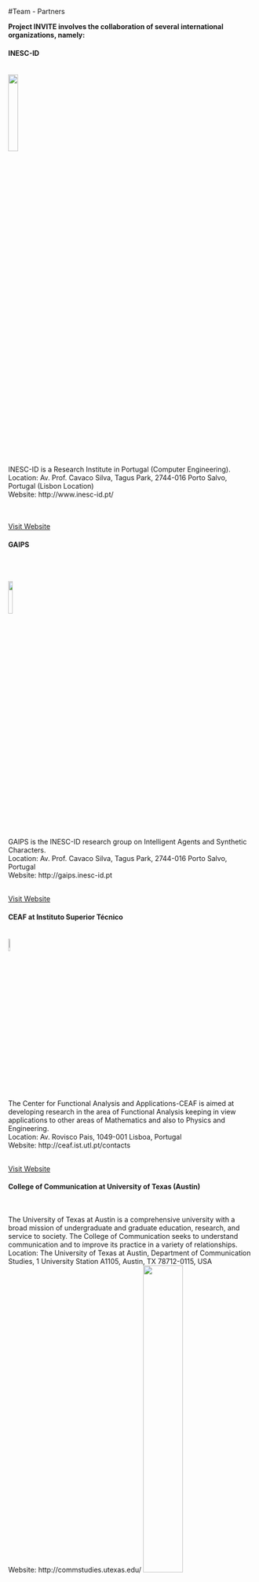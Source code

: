 ﻿#Team - Partners

<p></p>

<b> Project INVITE involves the collaboration of several international organizations, namely: </b>

<div class="news alpha">
     <h4>INESC-ID</h4>
     <p></br>
     	    <img class="logo" src="images/logo_inesc.png" width="20%"> </img>
     	    </p>
	    <p>INESC-ID is a Research Institute in Portugal (Computer Engineering). 
	    <br/>Location: Av. Prof. Cavaco Silva, Tagus Park, 2744-016 Porto Salvo, Portugal (Lisbon Location)
	    <br/>Website: http://www.inesc-id.pt/
	    <br/>
	    <br/><br/>
	    </p>
	    <a href="http://www.inesc-id.pt/">Visit Website</a>
</div>

<p></p>

<div class="news alpha">
     <h4>GAIPS</h4></br>
     <p></br>
     	    <img class="logo" src="images/gaips.jpg" width="13%"> </img>
     	    </p>
	    <p>GAIPS is the INESC-ID research group on Intelligent Agents and Synthetic Characters. 
	    <br/>Location: Av. Prof. Cavaco Silva, Tagus Park, 2744-016 Porto Salvo, Portugal
	    <br/>Website: http://gaips.inesc-id.pt
	    <br/>
	    <br/>
	    </p>
	    <a href="http://gaips.inesc-id.pt">Visit Website</a>
</div>

<p></p>

<div class="news alpha">
     <h4>CEAF at Instituto Superior Técnico</h4>
     	<p>
     	    </br>
            <img class="logo" src="images/logo_ist.jpg" width="8%"> </img>
     	    </p>
	    <p>The Center for Functional Analysis and Applications-CEAF is aimed at developing
research in the area of Functional Analysis keeping in view applications to
other areas of Mathematics and also to Physics and Engineering.
	    <br/>Location: Av. Rovisco Pais, 1049-001 Lisboa, Portugal
	    <br/>Website: http://ceaf.ist.utl.pt/contacts
	    <br/>
	    <br/>
	    <p></p>
	    </p>
	    <a href="http://ceaf.ist.utl.pt/contacts">Visit Website</a>
</div>

<p></p>

<div class="news alpha">
     <h4> College of Communication at University of Texas (Austin)</h4></br>
	    <p>The University of Texas at Austin is a comprehensive university with a
broad mission of undergraduate and graduate education, research, and service to
society. The College of Communication seeks to understand communication and to
improve its practice in a variety of relationships.
	    <br/>Location: The University of Texas at Austin, Department of Communication Studies, 1 University Station A1105, Austin, TX 78712-0115, USA
	    <br/>Website: http://commstudies.utexas.edu/
	    <img class="logo" src="images/texas.gif" width="40%""> </img>
	    <br/>
	    <br/><br/>
	    </p>
	    <a href="http://commstudies.utexas.edu/">Visit Website</a>
</div>

<p></p>

<div class="news alpha">
     <h4>PDM&FC</h4></br>
     <p></br></br>
     	    <img class="logo" src="images/logo_pdm.png"> </img></p>
	    <p>PDM&FC is a Portuguese IT Company specialized in remote monitoring, cloud computing, system auditing, mobile applications, web portals and web design. 
	    <br/>Location: Av. Conde Valbom, N. 30, Piso 3, 1050-068 Lisboa Portugal
	    <br/>Website: http://www.pdmfc.com/
	    <br/>
	    <br/><br/>
	    </p>
	    <a href="http://www.pdmfc.com/">Visit Website</a>
</div>

<p></p> 

# Team - People

<p></p> 

Project INVITE involves the collaboration of several researchers:  

<p></p>

#### Rui Prada (INESC-ID)
<span class="logo">
<img src="images/rui.png" alt="" ><br></br><span class="logo"></br>
</span></img>
</span>

Rui Prada currently an assistant professor at the Computer Science
Department of Instituto Superior Técnico – Technical University of
Lisbon (IST-UTL), where he teaches courses on User Centred Design,
Social Intelligent Agents and Game Design and Development. 
Is a senior researcher at INESC-ID, member of GAIPS, Intelligent Agents and Synthetic Character Group.

His research interests are on social intelligence of virtual agents and its
application to games. The current research focus is on social power and
social identification as means to achieve believability in complex
social situations and on the use of online platforms, such as Facebook
and OpenSimulator, for serious gaming.  

He is currently the
vice-president of the SPCVideojogos (Sociedade Portuguesa de Ciências
dos Videojogos). <a href="http://gaips.inesc-id.pt/rprada">More Information</a>
<p></p>

#### Carlos Martinho (INESC-ID)
<span class="logo">
<img src="images/carlos.png" alt="" ><br></br><span class="logo"></br>
</span></img>
</span>

Carlos Martinho is an Assistant Professor at the Department of Computer Science and
Engineering of Instituto Superior Técnico from the Technical University
of Lisbon and a member of GAIPS, Intelligent Agents and Synthetic
Character Group at INESC-ID.
 
At Instituto Superior Técnico, Carlos Martinho has been helping
educating Engineers, Masters and Doctors since 1996. His teachings cover
subjects such as computer graphics, human-computer interaction, game
design and technology, and artificial life.
 
At GAIPS, since its foundation, he works at the frontier between
computer graphics and artificial intelligence, building agent-based
synthetic characters, using approaches from several subfield of
artificial intelligence such as anticipatory computing, affective
computing and artificial life.<a href="http://gaips.inesc-id.pt/cmartinho">More Information</a>
<p></p>

#### Pedro Santos (IST/INESC-ID)
<span class="logo">
<img src="images/pedro.png" alt="" ><br></br><span class="logo"></br>
</span></img>
</span>

Pedro Alexandre Simões dos Santos is Assistant Professor in the
Mathematics Department of Instituto Superior Técnico – Technical
University of Lisbon (IST-UTL). He is a member of CEAF (Center for
Functional Analysis and Applications) and an Associated Researcher at
INESC-ID.

He teaches at IST since the last milenium, having started as Teaching
Assistant (Monitor) in 1989. Since then, he has taught from Calculus and
Linear Algebra to advanced Operator Algebra courses to Game Design and
Development courses.

His numerous scientific interests include Operator Theory, Artificial
Inteligence, Game Theory, Game Design and History.<a href="http://gaips.inesc-id.pt/psantos">More Information</a>
<p></p>

#### Jorge F. Peña (University of Austin TEXAS)
<span class="logo">
<img src="images/jorge.png" alt="" ><br></br><span class="logo"></br>
</span></img>
</span>

Dr. Pena examines the cognitive, emotional and behavioral foundations of
computer-mediated interaction. He is interested in how people
communicate and develop impressions when interacting through
recreational and instrumental technologies (video games, email, instant
messenger, etc.). 

His most recent work looks at how priming users with
social stereotypes through uniforms and roles facilitates non-conscious
responses in virtual contexts. Dr. Pena employs experiments and content
analysis as primary research tools.<a href="http://www.utexas.edu/opa/experts/profile.php?id=1098">More Information</a>
<p></p>

#### Luís Landeiro Ribeiro (PDM&FC)
<span class="logo">
<img src="images/luis.png" alt="" ><br></br><span class="logo"></br>
</span></img>
</span>

Has built and now co-founded a Massive Multiplayer Online Browser Game called Almansur <http://www.almansur.net> with some friends.
Since that inception has largely left the enterprise world behind and drunk the startup spirit kool-aid, 
started a large evangelization on his day job company @ <http://www.pdmfc.com> to get everybody up to speed with the lastest piece of tech. 
Since 2005 has been pushing for Ruby On Rails, Git, Coffescript, JQuery (the list seams to go on forever) and lean development techniques as a replacement for the old arts our company used to built upon.

As a technical evangelist his day job gets him to explore all kinds of
cool stuff, from building and SMS gateway in mirah
<http://www.mirah.org> for android, testing jruby head and Openjdk 1.7
invokedynamic patches to extract every once of performance from our game
engine, integrating RoR apps into a Liferay corporate portal and
seamlessly integrate them through SSO.

More recently, has been focused on improving web applications to
leverage on the HTML5 goodies, exploring canvas, offline storage,
javascript frameworks (underscore.js, backbone.js, sproutcore) along the
way, this normally includes sleepless nights debugging some weird edge
case on some weird browser (read IE9) and trying to get performance up
to a reasonable level. 

Though ruby continues to be a great love affair,
finds himself slipping into scala or golang more often when in need of good
performance or for highly concurrent apps.
<p></p>

#### Joana Dimas (INESC-ID)
<span class="logo">
<img src="images/joana.png" alt="" ><br></br><span class="logo"></br>
</span></img>
</span>

Joana Dimas is graduated in Social Psychology and is currently doing a
PhD in Information Systems and Computer Engineering under the
supervision of Prof. Rui Prada.

She is interested in game design, player experience, emotion in games
and cognitive science.<a href="http://gaips.inesc-id.pt/jdimas">More Information</a>
<p></p>

#### Guilherme Raimundo (INESC-ID)
<span class="logo">
<img src="images/guilherme.png" alt="" ><br></br><span class="logo"></br>
</span></img>
</span>

Guilherme Raimundo is a research assistant at INESC-ID with interests on plan recognition, intelligent agents and machine learning.

He is currently pursuing a PhD in Information Systems and Computer Engineering at IST under the supervision of Professor Carlos Martinho on the topic of Plan Recognition and Personality.
<a href="http://gaips.inesc-id.pt/graimundo">More Information</a><p></p>
<p></p>

#### Márcia Baptista (IST) - Former Member
<span class="logo">
<img src="images/marcia.png" alt="" ><br></br><span class="logo"></br>
</span></img>
</span>

Márcia Baptista graduated in Information Systems and Computer Engineering and is currently 
working as a research assistant in INESC-ID under the supervision of Prof. Pedro Santos.

She is interested in game theory, economics, social dilemmas, simulation and rational choice theory. 
<a href="http://gaips.inesc-id.pt/mbaptista">More Information</a>
<p></p>

#### Guida Preto (IST)
<span class="logo">
<img src="images/guida1.png" alt="" ><br></br><span class="logo"></br>
</span></img>
</span>

Guida Preto is graduated in Mathematics and is currently 
working as a research assistant under the supervision of Prof. Pedro Santos.

His scientific interests include Game Theory and Mathematical Finance. 
<p></p>



#### Hugo Damas (IST)
<span class="logo">
<img width="105" src="images/hdamas.jpg" alt="" ><br></br><span class="logo"></br>
</span></img>
</span>

Hugo Damas has a MSc degree in Information Systems and Computer Engineering at IST.
In his MSc thesis he designed and developed an A.I. (AutoBroad) for a real time automatic broadcasting system which could assist with the live broadcasting of E-Sports. 
His main interests are video-game development (developed five video-games focusing on gameplay and AI/Camera programming) and writing. 
<p></p>


#### Phil Lopes (IST)
<span class="logo">
<img width="105" src="images/phil.jpg" alt="" ><br></br><span class="logo"></br>
</span></img>
</span>


Phil Lopes has a BSc in Computer Science and a MSc in Computer Knowledge and Interaction from the Faculty of Science of the University of Lisbon, where his master thesis involved the creation of new ways of generating and interacting with music compositions. 
He is currently working with Professor Rui Prada in artificial intelligence and procedural content generation for games. His main interests are Game Development, Generative Music, Genetic Algorithms, Artificial Life and Artificial Intelligence.
<p></p>


#### Kate Blackburn (University of Austin TEXAS)
<span class="logo">
<img src="images/.png" alt="" ><br></br><span class="logo"></br>
</span></img>
</span>

***************************
<p></p>

#### Matt Morris (University of Austin TEXAS)
<span class="logo">
<img src="images/.png" alt="" ><br></br><span class="logo"></br>
</span></img>
</span>

***************************
<p></p>

#### Nick Brody (University of Austin TEXAS)
<span class="logo">
<img width="105" src="images/brody.jpg" alt="" ><br></br><span class="logo"></br>
</span></img>
</span>


Nicholas Brody is a doctoral candidate at the Department of
Communication Studies at the University of Texas at Austin. His
research
examines the interplay of mediated communication, technology, and
personal relationships. He received his M.A. in Communication at
Arizona State University, and his B.S. in Communication Studies at The
University of Texas at Austin. He will join the faculty of the
University of Puget Sound in Fall, 2013.
<p></p>

<br/>
 
<b> Project INVITE also involves the collaboration of several students: </b>

<p></p>

#### Alexandre Barata (IST)
<span class="logo">
<img src="images/alexandre.png" alt="" ><br></br><span class="logo"></br>
</span></img>
</span>

Alexandre Barata is currently finishing his MSC in Information
Systems and Computer Engineering, having developed Almansur's <http://www.almansur.net> 
AI player system as his MSC thesis under the supervision of Prof. Pedro Santos,
Prof. Rui Prada and Luís Landeiro Ribeiro.

Has recently presented an article on AIIDE 2011
discussing the creation of AI systems and all details surrounding
it.

<p></p>

#### Bruno Antunes (IST)
<span class="logo">
<img src="images/bruno.png" alt="" ><br></br><span class="logo"></br>
</span></img>
</span>

Bruno Antunes has completed his Degree (BSc) in Information Systems
and Computer Engineering at IST.

He is currently pursuing a Master Degree (MSc) in Information Systems
and Computer Engineering at IST under the supervision of Professor
Carlos Martinho and Professor Rui Prada on the topic of Social
Identity and Intergroup Relations.

He is mainly interested in systems that use AI to simulate Human
behaviour and reactions. He is also interested in distributed systems
and all the related problems.

<p></p>

#### David Gonçalves (IST)
<span class="logo">
<img src="images/davidg.png" alt="" ><br></br><span class="logo"></br>
</span></img>
</span>

David Gonçalves has completed his BSc degree in Information Systems and Computer Engineering at IST.
Currently he's aiming to attain his MSc degree in the areas of Multimedia Systems (major) and Software Engineering (minor), working under the supervision of Professor Carlos Martinho
and Professor Rui Prada on the field of Suggestion of Social Identity Through Visual Clues.

He is mostly interested in the topics related to game design and development, from concept to implementation.

David is interested in software engineering, artificial inteligence and building better, faster, smarter systems in general.

<p></p>

#### Jorge Galvão (IST)
<span class="logo">
<img src="images/jgalvao.png" alt="" ><br></br><span class="logo"></br>
</span></img>
</span>

Jorge Galvão has a BSc degree in Information Systems and Computer Engineering at IST.

He is currently pursuing an MSc degree in the areas of Intelligent Systems and Software Engineering, working with Professor Rui Prada in his Master Thesis regarding the subject of Trust Relationships in Virtual Agents.

His main interests are Game Development, Artificial Intelligence and Game Physics.

<p></p>

#### André Loureiro (IST)
<span class="logo">
<img src="images/andre.jpg" alt="" ><br></br><span class="logo"></br>
</span></img>
</span>

André Loureiro has completed his Degree (BSc) in Information Systems and Computer Engineering at IST. 
He is currently pursuing a Master Degree (MSc) in Information Systems and Computer Engineering at IST under the supervision of Professor Carlos Martinho and Professor Rui Prada on the topic of Creating Identity Based Believable Social Behavior.

His main interests are artificial intelligence, game development and 3D modeling.

<p></p>

#### Gonçalo Pereira (INESC-ID)
<span class="logo">
<img width="105" src="images/goncalo.jpg" alt="" ><br></br><span class="logo"></br>
</span></img>
</span>

Gonçalo Pereira obtained his MsC in Information Systems and Computer
Engineering in 2009 with a dissertation on adaptive map generation for
turn based strategic multiplayer browser games. In 2010 he started his
current PhD studies at the Intelligent Agents and Synthetic Characters
Group from INESC-ID in Portugal. His focus is the concept of social
power, its dynamics and how to integrate those in socially intelligent
virtual agents.

<p></p>





